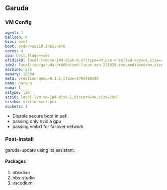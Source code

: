 ## Garuda

### VM Config

```yaml
agent: 1
balloon: 0
bios: ovmf
boot: order=scsi0;ide2;net0
cores: 4
cpu: host,flags=+aes
efidisk0: local-lvm:vm-104-disk-0,efitype=4m,pre-enrolled-keys=1,size=4M
ide2: local:iso/garuda-dr460nized-linux-zen-231029.iso,media=cdrom,size=2565330K
machine: q35
memory: 16384
meta: creation-qemu=8.1.2,ctime=1704488190
name: garuda
numa: 1
ostype: l26
scsi0: local-lvm:vm-104-disk-1,discard=on,size=200G
scsihw: virtio-scsi-pci
sockets: 1

```

- Disable secure boot in uefi.
- passing only nvidia gpu
- passing vmbr1 for failover network

### Post-Install

garuda-update using its assistant.


#### Packages 

1. obsidian
2. obs-studio
3. vscodium

